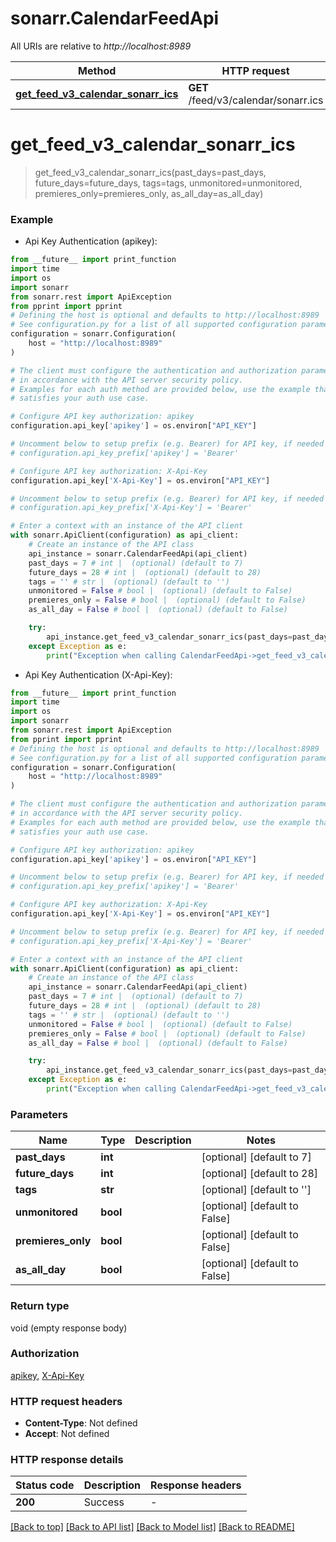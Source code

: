 # sonarr.CalendarFeedApi

All URIs are relative to *http://localhost:8989*

Method | HTTP request | Description
------------- | ------------- | -------------
[**get_feed_v3_calendar_sonarr_ics**](CalendarFeedApi.md#get_feed_v3_calendar_sonarr_ics) | **GET** /feed/v3/calendar/sonarr.ics | 


# **get_feed_v3_calendar_sonarr_ics**
> get_feed_v3_calendar_sonarr_ics(past_days=past_days, future_days=future_days, tags=tags, unmonitored=unmonitored, premieres_only=premieres_only, as_all_day=as_all_day)



### Example

* Api Key Authentication (apikey):
```python
from __future__ import print_function
import time
import os
import sonarr
from sonarr.rest import ApiException
from pprint import pprint
# Defining the host is optional and defaults to http://localhost:8989
# See configuration.py for a list of all supported configuration parameters.
configuration = sonarr.Configuration(
    host = "http://localhost:8989"
)

# The client must configure the authentication and authorization parameters
# in accordance with the API server security policy.
# Examples for each auth method are provided below, use the example that
# satisfies your auth use case.

# Configure API key authorization: apikey
configuration.api_key['apikey'] = os.environ["API_KEY"]

# Uncomment below to setup prefix (e.g. Bearer) for API key, if needed
# configuration.api_key_prefix['apikey'] = 'Bearer'

# Configure API key authorization: X-Api-Key
configuration.api_key['X-Api-Key'] = os.environ["API_KEY"]

# Uncomment below to setup prefix (e.g. Bearer) for API key, if needed
# configuration.api_key_prefix['X-Api-Key'] = 'Bearer'

# Enter a context with an instance of the API client
with sonarr.ApiClient(configuration) as api_client:
    # Create an instance of the API class
    api_instance = sonarr.CalendarFeedApi(api_client)
    past_days = 7 # int |  (optional) (default to 7)
    future_days = 28 # int |  (optional) (default to 28)
    tags = '' # str |  (optional) (default to '')
    unmonitored = False # bool |  (optional) (default to False)
    premieres_only = False # bool |  (optional) (default to False)
    as_all_day = False # bool |  (optional) (default to False)

    try:
        api_instance.get_feed_v3_calendar_sonarr_ics(past_days=past_days, future_days=future_days, tags=tags, unmonitored=unmonitored, premieres_only=premieres_only, as_all_day=as_all_day)
    except Exception as e:
        print("Exception when calling CalendarFeedApi->get_feed_v3_calendar_sonarr_ics: %s\n" % e)
```

* Api Key Authentication (X-Api-Key):
```python
from __future__ import print_function
import time
import os
import sonarr
from sonarr.rest import ApiException
from pprint import pprint
# Defining the host is optional and defaults to http://localhost:8989
# See configuration.py for a list of all supported configuration parameters.
configuration = sonarr.Configuration(
    host = "http://localhost:8989"
)

# The client must configure the authentication and authorization parameters
# in accordance with the API server security policy.
# Examples for each auth method are provided below, use the example that
# satisfies your auth use case.

# Configure API key authorization: apikey
configuration.api_key['apikey'] = os.environ["API_KEY"]

# Uncomment below to setup prefix (e.g. Bearer) for API key, if needed
# configuration.api_key_prefix['apikey'] = 'Bearer'

# Configure API key authorization: X-Api-Key
configuration.api_key['X-Api-Key'] = os.environ["API_KEY"]

# Uncomment below to setup prefix (e.g. Bearer) for API key, if needed
# configuration.api_key_prefix['X-Api-Key'] = 'Bearer'

# Enter a context with an instance of the API client
with sonarr.ApiClient(configuration) as api_client:
    # Create an instance of the API class
    api_instance = sonarr.CalendarFeedApi(api_client)
    past_days = 7 # int |  (optional) (default to 7)
    future_days = 28 # int |  (optional) (default to 28)
    tags = '' # str |  (optional) (default to '')
    unmonitored = False # bool |  (optional) (default to False)
    premieres_only = False # bool |  (optional) (default to False)
    as_all_day = False # bool |  (optional) (default to False)

    try:
        api_instance.get_feed_v3_calendar_sonarr_ics(past_days=past_days, future_days=future_days, tags=tags, unmonitored=unmonitored, premieres_only=premieres_only, as_all_day=as_all_day)
    except Exception as e:
        print("Exception when calling CalendarFeedApi->get_feed_v3_calendar_sonarr_ics: %s\n" % e)
```

### Parameters

Name | Type | Description  | Notes
------------- | ------------- | ------------- | -------------
 **past_days** | **int**|  | [optional] [default to 7]
 **future_days** | **int**|  | [optional] [default to 28]
 **tags** | **str**|  | [optional] [default to &#39;&#39;]
 **unmonitored** | **bool**|  | [optional] [default to False]
 **premieres_only** | **bool**|  | [optional] [default to False]
 **as_all_day** | **bool**|  | [optional] [default to False]

### Return type

void (empty response body)

### Authorization

[apikey](../README.md#apikey), [X-Api-Key](../README.md#X-Api-Key)

### HTTP request headers

 - **Content-Type**: Not defined
 - **Accept**: Not defined

### HTTP response details
| Status code | Description | Response headers |
|-------------|-------------|------------------|
**200** | Success |  -  |

[[Back to top]](#) [[Back to API list]](../README.md#documentation-for-api-endpoints) [[Back to Model list]](../README.md#documentation-for-models) [[Back to README]](../README.md)

